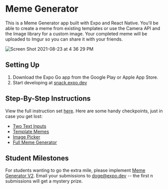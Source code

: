 # Meme Generator

This is a Meme Generator app built with Expo and React Native. You'll be able to create a meme from existing templates or use the Camera API and the Image library for a custom image. Your completed meme will be uploaded to Imgur so you can share it with your friends.

![Screen Shot 2021-08-23 at 4 36 29 PM](https://user-images.githubusercontent.com/6380927/130532966-1047b8a8-4b24-4d54-9a8c-848bd09dafe0.png)

## Setting Up

1. Download the Expo Go app from the Google Play or Apple App Store.
2. Start developing at [snack.expo.dev](https://snack.expo.dev)

## Step-By-Step Instructions

View the full instruction set [here](./WORKSHOP.md). Here are some handy checkpoints, just in case you get lost:

- [Two Text Inputs](https://snack.expo.dev/@quinlanj/meme-generator-part-1)
- [Template Memes](https://snack.expo.dev/@quinlanj/meme-generator-part-2)
- [Image Picker](https://snack.expo.dev/@quinlanj/meme-generator-part-3)
- [Full Meme Generator](https://snack.expo.dev/@quinlanj/meme-generator)

## Student Milestones

For students wanting to go the extra mile, please implement [Meme Generator V2](https://expo.notion.site/Milestones-ee30117e9fea4e1c8f20c65269f84f5f). Email your submissions to doge@expo.dev -- the first n submissions will get a mystery prize.
